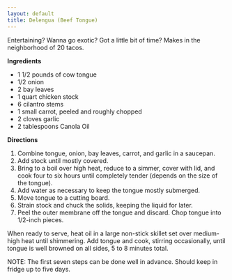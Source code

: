 ```yaml
---
layout: default
title: Delengua (Beef Tongue)
---
```


Entertaining? Wanna go exotic? Got a little bit of time? Makes in the neighborhood of 20 tacos.

__Ingredients__

* 1 1/2 pounds of cow tongue
* 1/2 onion
* 2 bay leaves
* 1 quart chicken stock
* 6 cilantro stems
* 1 small carrot, peeled and roughly chopped
* 2 cloves garlic
* 2 tablespoons Canola Oil

__Directions__

1. Combine tongue, onion, bay leaves, carrot, and garlic in a saucepan.
2. Add stock until mostly covered.
3. Bring to a boil over high heat, reduce to a simmer, cover with lid, and cook four to six hours until completely tender (depends on the size of the tongue).
4. Add water as necessary to keep the tongue mostly submerged.
5. Move tongue to a cutting board.
6. Strain stock and chuck the solids, keeping the liquid for later.
7. Peel the outer membrane off the tongue and discard. Chop tongue into 1/2-inch pieces.

When ready to serve, heat oil in a large non-stick skillet set over medium-high heat until shimmering. Add tongue and cook, stirring occasionally, until tongue is well browned on all sides, 5 to 8 minutes total.

NOTE: The first seven steps can be done well in advance. Should keep in fridge up to five days.
